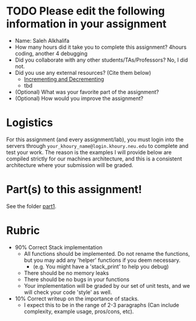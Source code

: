 # TODO Please edit the following information in your assignment

- Name: Saleh Alkhalifa
- How many hours did it take you to complete this assignment? 4hours coding, another 4 debugging
- Did you collaborate with any other students/TAs/Professors? No, I did not.
- Did you use any external resources? (Cite them below)
  - [Incrementing and Decrementing](https://overiq.com/c-programming-101/increment-and-decrement-operators-in-c/)
  - tbd
- (Optional) What was your favorite part of the assignment?
- (Optional) How would you improve the assignment?

# Logistics

For this assignment (and every assignment/lab), you must login into the servers through `your_khoury_name@login.khoury.neu.edu` to complete and test your work. The reason is the examples I will provide below are compiled strictly for our machines architecture, and this is a consistent architecture where your submission will be graded.

# Part(s) to this assignment!

See the folder [part1](./part1).

# Rubric

- 90% Correct Stack implementation
  - All functions should be implemented. Do not rename the functions, but you may add any 'helper' functions if you deem necessary.
    - (e.g. You might have a 'stack_print' to help you debug)
  - There should be no memory leaks
  - There should be no bugs in your functions 
  - Your implementation will be graded by our set of unit tests, and we will check your code 'style' as well.
- 10% Correct writeup on the importance of stacks.
  - I expect this to be in the range of 2-3 paragraphs (Can include complexity, example usage, pros/cons, etc).
